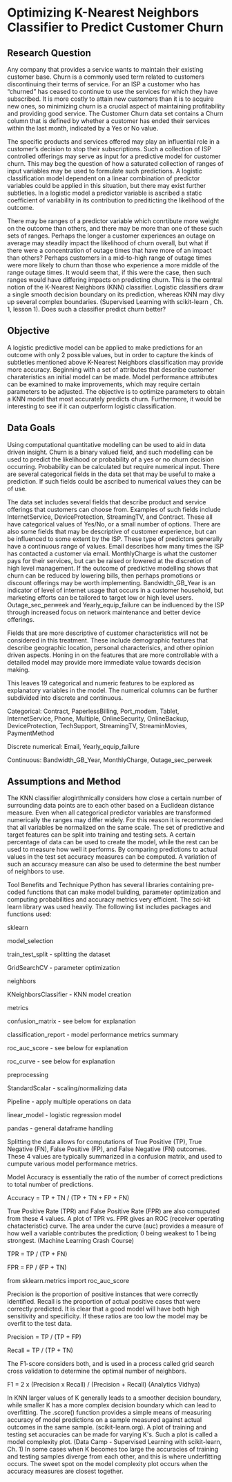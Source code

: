 # Optimizing K-Nearest Neighbors Classifier to Predict Customer Churn

## Research Question
Any company that provides a service wants to maintain their existing customer base. Churn is a commonly used term related to customers discontinuing their terms of service. For an ISP a customer who has “churned” has ceased to continue to use the services for which they have subscribed. It is more costly to attain new customers than it is to acquire new ones, so minimizing churn is a crucial aspect of maintaining profitability and providing good service. The Customer Churn data set contains a Churn column that is defined by whether a customer has ended their services within the last month, indicated by a Yes or No value.

The specific products and services offered may play an influential role in a customer’s decision to stop their subscriptions. Such a collection of ISP controlled offerings may serve as input for a predictive model for customer churn. This may beg the question of how a saturated collection of ranges of input variables may be used to formulate such predictions. A logistic classification model dependent on a linear combination of predictor variables could be applied in this situation, but there may exist further subtleties. In a logistic model a predictor variable is ascribed a static coefficient of variability in its contribution to prediticting the likelihood of the outcome.

There may be ranges of a predictor variable which conrtibute more weight on the outcome than others, and there may be more than one of these such sets of ranges. Perhaps the longer a customer experiences an outage on average may steadily impact the likelihood of churn overall, but what if there were a concentration of outage times that have more of an impact than others? Perhaps customers in a mid-to-high range of outage times were more likely to churn than those who experience a more middle of the range outage times. It would seem that, if this were the case, then such ranges would have differing impacts on predicting churn. This is the central notion of the K-Nearest Neighbors (KNN) classifier. Logistic classifiers draw a single smooth decision boundary on its prediction, whereas KNN may divy up several complex boundaries. (Supervised Learning with scikit-learn , Ch. 1, lesson 1). Does such a classifier predict churn better?

## Objective
A logistic predictive model can be applied to make predictions for an outcome with only 2 possible values, but in order to capture the kinds of subtleties mentioned above K-Nearest Neighbors classification may provide more accuracy. Beginning with a set of attributes that describe customer charateristics an initial model can be made. Model performance attributes can be examined to make improvements, which may require certain parameters to be adjusted. The objective is to optimize parameters to obtain a KNN model that most accurately predicts churn. Furthermore, it would be interesting to see if it can outperform logistic classification.

## Data Goals
Using computational quantitative modelling can be used to aid in data driven insight. Churn is a binary valued field, and such modelling can be used to predict the likelihood or probability of a yes or no churn decision occurring. Probability can be calculated but require numerical input. There are several categorical fields in the data set that may be useful to make a prediction. If such fields could be ascribed to numerical values they can be of use.

The data set includes several fields that describe product and service offerings that customers can choose from. Examples of such fields include InternetService, DeviceProtection, StreamingTV, and Contract. These all have categorical values of Yes/No, or a small number of options. There are also some fields that may be descriptive of customer experience, but can be influenced to some extent by the ISP. These type of predictors generally have a continuous range of values. Email describes how many times the ISP has contacted a customer via email. MonthlyCharge is what the customer pays for their services, but can be raised or lowered at the discretion of high level management. If the outcome of predictive modelling shows that churn can be reduced by lowering bills, then perhaps promotions or discount offerings may be worth implementing. Bandwidth_GB_Year is an indicator of level of internet usage that occurs in a customer household, but marketing efforts can be tailored to target low or high level users. Outage_sec_perweek and Yearly_equip_failure can be indluenced by the ISP through increased focus on network maintenance and better device offerings.

Fields that are more descriptive of customer characteristics will not be considered in this treatment. These include demographic features that describe geographic location, personal characterisics, and other opinion driven aspects. Honing in on the features that are more controllable with a detailed model may provide more immediate value towards decision making.

This leaves 19 categorical and numeric features to be explored as explanatory variables in the model. The numerical columns can be further subdivided into discrete and continuous.

Categorical: Contract, PaperlessBilling, Port_modem, Tablet, InternetService, Phone, Multiple, OnlineSecurity, OnlineBackup, DeviceProtection, TechSupport, StreamingTV, StreaminMovies, PaymentMethod

Discrete numerical: Email, Yearly_equip_failure

Continuous: Bandwidth_GB_Year, MonthlyCharge, Outage_sec_perweek

## Assumptions and Method
The KNN classifier alogirthmically considers how close a certain number of surrounding data points are to each other based on a Euclidean distance measure. Even when all categorical predictor variables are transformed numerically the ranges may differ widely. For this reason it is recommended that all variables be normalized on the same scale. The set of predictive and target features can be split into training and testing sets. A certain percentage of data can be used to create the model, while the rest can be used to measure how well it performs. By comparing predictions to actual values in the test set accuracy measures can be computed. A variation of such an accuracy measure can also be used to determine the best number of neighbors to use.

Tool Benefits and Technique
Python has several libraries containing pre-coded functions that can make model building, parameter optimization and computing probabilities and accuracy metrics very efficient. The sci-kit learn library was used heavily. The following list includes packages and functions used:

sklearn

model_selection

train_test_split - splitting the dataset

GridSearchCV - parameter optimization

neighbors

KNeighborsClassifier - KNN model creation

metrics

confusion_matrix - see below for explanation

classification_report - model performance metrics summary

roc_auc_score - see below for explanation

roc_curve - see below for explanation

preprocessing

StandardScalar - scaling/normalizing data

Pipeline - apply multiple operations on data

linear_model - logistic regression model

pandas - general dataframe handling

Splitting the data allows for computations of True Positive (TP), True Negative (FN), False Positive (FP), and False Negative (FN) outcomes. These 4 values are typically summarized in a confusion matrix, and used to cumpute various model performance metrics.

Model Accuracy is essentially the ratio of the number of correct predictions to total number of predictions.

Accuracy = TP + TN / (TP + TN + FP + FN)

True Positive Rate (TPR) and False Positive Rate (FPR) are also comuputed from these 4 values. A plot of TPR vs. FPR gives an ROC (receiver operating chatacteristic) curve. The area under the curve (auc) provides a measure of how well a variable contributes the prediction; 0 being weakest to 1 being strongest. (Machine Learning Crash Course)

TPR = TP / (TP + FN)

FPR = FP / (FP + TN)

from sklearn.metrics import roc_auc_score

Precision is the proportion of positive instances that were correctly identified. Recall is the proportion of actual positive cases that were correctly predicted. It is clear that a good model will have both high sensitivity and specificity. If these ratios are too low the model may be overfit to the test data.

Precision = TP / (TP + FP)

Recall = TP / (TP + TN)

The F1-score considers both, and is used in a process called grid search cross validation to determine the optimal number of neighbors.

F1 = 2 x (Precision x Recall) / (Precision + Recall) (Analytics Vidhya)

In KNN larger values of K generally leads to a smoother decision boundary, while smaller K has a more complex decision boundary which can lead to overfitting. The .score() function provides a simple means of measuring accuracy of model predictions on a sample measured against actual outcomes in the same sample. (scikit-learn.org). A plot of training and testing set accuracies can be made for varying K's. Such a plot is called a model complexity plot. (Data Camp - Supervised Learning with scikit-learn, Ch. 1) In some cases when K becomes too large the accuracies of training and testing samples diverge from each other, and this is where underfitting occurs. The sweet spot on the model complexity plot occurs when the accuracy measures are closest together.
